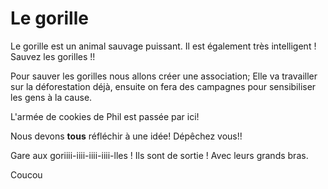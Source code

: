 # Le gorille
Le gorille est un animal sauvage puissant.
Il est également très intelligent !
Sauvez les gorilles !!



Pour sauver les gorilles nous allons créer une association;
Elle va travailler sur la déforestation déjà,
ensuite on fera des campagnes pour sensibiliser les gens à la cause.


L'armée de cookies de Phil est passée par ici!


Nous devons **tous** réfléchir à une idée! Dépêchez vous!!


Gare aux goriiii-iiii-iiii-iiii-lles !
Ils sont de sortie !
Avec leurs grands bras.

Coucou
